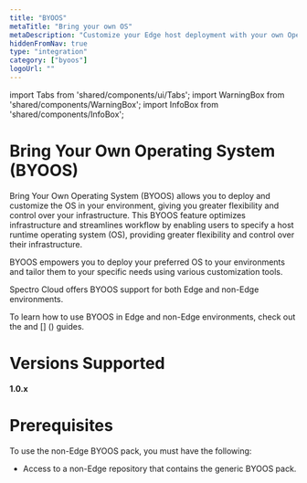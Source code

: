 ```yaml
---
title: "BYOOS"
metaTitle: "Bring your own OS"
metaDescription: "Customize your Edge host deployment with your own Operating System."
hiddenFromNav: true
type: "integration"
category: ["byoos"]
logoUrl: ""
---
```


import Tabs from 'shared/components/ui/Tabs';
import WarningBox from 'shared/components/WarningBox';
import InfoBox from 'shared/components/InfoBox';

# Bring Your Own Operating System (BYOOS) 

Bring Your Own Operating System (BYOOS) allows you to deploy and customize the OS in your environment, giving you greater flexibility and control over your infrastructure. 
This BYOOS feature optimizes infrastructure and streamlines workflow by enabling users to specify a host runtime operating system (OS), providing greater flexibility and control over their infrastructure. 

BYOOS empowers you to deploy your preferred OS to your environments and tailor them to your specific needs using various customization tools. 

Spectro Cloud offers BYOOS support for both Edge and non-Edge environments.

To learn how to use BYOOS in Edge and non-Edge environments, check out the []() and [] () guides.

# Versions Supported

**1.0.x**

# Prerequisites 

To use the non-Edge BYOOS pack, you must have the following:
<br />
- Access to a non-Edge repository that contains the generic BYOOS pack.